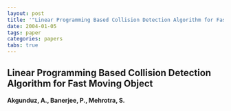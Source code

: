 ```yaml
---
layout: post
title: '"Linear Programming Based Collision Detection Algorithm for Fast Moving Object"'
date: 2004-01-05
tags: paper
categories: papers
tabs: true
---
```


## Linear Programming Based Collision Detection Algorithm for Fast Moving Object
**Akgunduz, A., Banerjee, P., Mehrotra, S.**
